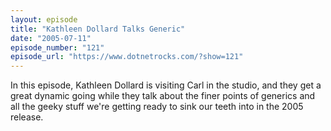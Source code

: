 ```yaml
---
layout: episode
title: "Kathleen Dollard Talks Generic"
date: "2005-07-11"
episode_number: "121"
episode_url: "https://www.dotnetrocks.com/?show=121"
---
```


In this episode, Kathleen Dollard is visiting Carl in the studio, and they get a great dynamic going while they talk about the finer points of generics and all the geeky stuff we're getting ready to sink our teeth into in the 2005 release.
